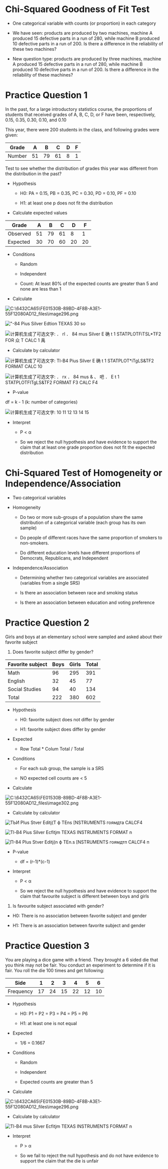 # Chi-Squared Goodness of Fit Test

  -  One categorical variable with counts (or proportion) in each
     category

  -  We have seen: products are produced by two machines, machine A
     produced 15 defective parts in a run of 280, while machine B
     produced 10 defective parts in a run of 200. Is there a difference
     in the reliability of these two machines?

  -  New question type: products are produced by three machines,
     machine A produced 15 defective parts in a run of 280, while
     machine B produced 10 defective parts in a run of 200. Is there a
     difference in the reliability of these machines?

# Practice Question 1

 In the past, for a large introductory statistics course, the
 proportions of students that received grades of A, B, C, D, or F have
 been, respectively, 0.15, 0.35, 0.30, 0.10, and 0.10
 
 This year, there were 200 students in the class, and following grades
 were given:

| Grade  | A  | B  | C  | D | F |
| ------ | -- | -- | -- | - | - |
| Number | 51 | 79 | 61 | 8 | 1 |

 Test to see whether the distribution of grades this year was different
 from the distribution in the past?

  -  Hypothesis
    
      -  H0: PA = 0.15, PB = 0.35, PC = 0.30, PD = 0.10, PF = 0.10
    
      -  H1: at least one p does not fit the distribution

  -  Calculate expected values

| Grade    | A  | B  | C  | D  | F  |
| -------- | -- | -- | -- | -- | -- |
| Observed | 51 | 79 | 61 | 8  | 1  |
| Expected | 30 | 70 | 60 | 20 | 20 |

  -  Conditions
    
      -  Random
    
      -  Independent
    
      -  Count: At least 80% of the expected counts are greater than 5
         and none are less than
 1

  -  Calculate

 ![C:\\6432CA65\\FE01530B-89BD-4F8B-A3E1-55F12080AD12\_files\\image296.png](./media/image296.png)
 
 !["-84 Pius Silver Edtion TEXAS 30 so ](./media/image297.png)
 
 ![计算机生成了可选文字: ． rl ． 84 mus Silver E 确 t 1 STATPLOTFiTSL\*TF2 FOR 众 T
 CALC 1 禹 ](./media/image298.png)

  -  Calculate by calculator

 ![计算机生成了可选文字: Tl-B4 Pius Silver E 确 t 1 STATPLOT\*iTgLS\&TF2 FORMAT
 CALC 10 ](./media/image299.png)
 
 ![计算机生成了可选文字: ． rx ． 84 mus & 、 吧 ． E t 1 STATPLOTFITgLS\&TF2 FORMAT
 F3 CALC F4 ](./media/image300.png)

  -  P-value

 df = k - 1 (k: number of categories)
 
 ![计算机生成了可选文字: 10 11 12 13 14 15 ](./media/image301.png)

  -  Interpret
    
      -  P \< α
    
      -  So we reject the null hypothesis and have evidence to support
         the claim that at least one grade proportion does not fit the
         expected distribution

# Chi-Squared Test of Homogeneity or Independence/Association

  -  Two categorical variables

  -  Homogeneity
    
      -  Do two or more sub-groups of a population share the same
         distribution of a categorical variable (each group has its own
         sample)
    
      -  Do people of different races have the same proportion of
         smokers to non-smokers.
    
      -  Do different education levels have different proportions of
         Democrats, Republicans, and Independent

  -  Independence/Association
    
      -  Determining whether two categorical variables are associated
         (variables from a single SRS)
    
      -  Is there an association between race and smoking status
    
      -  Is there an association between education and voting
         preference

# Practice Question 2

 Girls and boys at an elementary school were sampled and asked about
 their favorite subject

1.   Does favorite subject differ by gender?

| Favorite subject | Boys | Girls | Total |
| ---------------- | ---- | ----- | ----- |
| Math             | 96   | 295   | 391   |
| English          | 32   | 45    | 77    |
| Social Studies   | 94   | 40    | 134   |
| Total            | 222  | 380   | 602   |

  -  Hypothesis
    
      -  H0: favorite subject does not differ by gender
    
      -  H1: favorite subject does differ by gender

  -  Expected
    
      -  Row Total \* Colum Total / Total

  -  Conditions
    
      -  For each sub group, the sample is a SRS
    
      -  NO expected cell counts are \<
 5

  -  Calculate

 ![C:\\6432CA65\\FE01530B-89BD-4F8B-A3E1-55F12080AD12\_files\\image302.png](./media/image302.png)

  -  Calculate by calculator

 ![ТЬИ PIus Stver Editj(T ф TEns \[NSTRUMENTS гоямдта CALCF4
 ](./media/image303.png)
 
 ![Tl-B4 Pius Silver Ecfitjm TEXAS INSTRUMENTS FORMAT n
 ](./media/image304.png)
 
 ![П-84 PIus Stver Editj(n ф TEn.s \[NSTRUMENTS гоямдтп CALCF4 п
 ](./media/image305.png)

  -  P-value
    
      -  df = (r-1)\*(c-1)

  -  Interpret
    
      -  P \< α
    
      -  So we reject the null hypothesis and have evidence to support
         the claim that favourite subject is different between boys and
         girls

<!-- end list -->

1.   Is favourite subject associated with gender?

<!-- end list -->

  -  H0: There is no association between favorite subject and gender

  -  H1: There is an association between favorite subject and gender

# Practice Question 3

 You are playing a dice game with a friend. They brought a 6 sided die
 that you think may not be fair. You conduct an experiment to determine
 if it is fair. You roll the die 100 times and get following:

| Side      | 1  | 2  | 3  | 4  | 5  | 6  |
| --------- | -- | -- | -- | -- | -- | -- |
| Frequency | 17 | 24 | 15 | 22 | 12 | 10 |

  -  Hypothesis
    
      -  H0: P1 = P2 = P3 = P4 = P5 = P6
    
      -  H1: at least one is not equal

  -  Expected
    
      -  1/6 = 0.1667

  -  Conditions
    
      -  Random
    
      -  Independent
    
      -  Expected counts are greater than
 5

  -  Calculate

 ![C:\\6432CA65\\FE01530B-89BD-4F8B-A3E1-55F12080AD12\_files\\image296.png](./media/image296.png)

  -  Calculate by calculator

 ![Tl-B4 mus Silver Ecfitjm TEXAS INSTRUMENTS FORMAT n
 ](./media/image306.png)

  -  Interpret
    
      -  P \> α
    
      -  So we fail to reject the null hypothesis and do not have
         evidence to support the claim that the die is unfair
